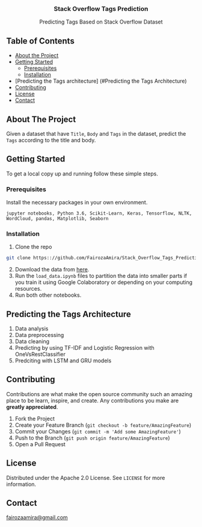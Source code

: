 <!-- PROJECT LOGO -->
<br />

  <h3 align="center">Stack Overflow Tags Prediction</h3>

  <p align="center">
    Predicting Tags Based on Stack Overflow Dataset
  </p>
</p>



<!-- TABLE OF CONTENTS -->
## Table of Contents

* [About the Project](#about-the-project)
* [Getting Started](#getting-started)
  * [Prerequisites](#prerequisites)
  * [Installation](#installation)
* [Predicting the Tags architecture] (#Predicting the Tags Architecture)
* [Contributing](#contributing)
* [License](#license)
* [Contact](#contact)




<!-- ABOUT THE PROJECT -->
## About The Project

Given a dataset that have `Title`, `Body` and `Tags` in the dataset, predict the `Tags` according to the title and body. 


<!-- GETTING STARTED -->
## Getting Started

To get a local copy up and running follow these simple steps.

### Prerequisites

Install the necessary packages in your own environment.
```
jupyter notebooks, Python 3.6, Scikit-Learn, Keras, Tensorflow, NLTK, WordCloud, pandas, Matplotlib, Seaborn
```

### Installation
 
1. Clone the repo
```sh
git clone https:://github.com/FairozaAmira/Stack_Overflow_Tags_Prediction.git
```
2. Download the data from [here](https://www.kaggle.com/c/facebook-recruiting-iii-keyword-extraction/data).
3. Run the `load_data.ipynb` files to partition the data into smaller parts if you train it using Google Colaboratory or depending on your computing resources.
4. Run both other notebooks.

## Predicting the Tags Architecture

1. Data analysis
2. Data preprocessing
3. Data cleaning
4. Predicting by using TF-IDF and Logistic Regression with OneVsRestClassifier
5. Predciting with LSTM and GRU models

<!-- CONTRIBUTING -->
## Contributing

Contributions are what make the open source community such an amazing place to be learn, inspire, and create. Any contributions you make are **greatly appreciated**.

1. Fork the Project
2. Create your Feature Branch (`git checkout -b feature/AmazingFeature`)
3. Commit your Changes (`git commit -m 'Add some AmazingFeature'`)
4. Push to the Branch (`git push origin feature/AmazingFeature`)
5. Open a Pull Request

<!-- LICENSE -->
## License

Distributed under the Apache 2.0 License. See `LICENSE` for more information.

<!-- CONTACT -->
## Contact

[fairozaamira@gmail.com](fairozaamira@gmail.com) 

